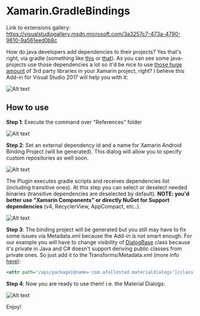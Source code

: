 Xamarin.GradleBindings
=========

Link to extensions gallery: https://visualstudiogallery.msdn.microsoft.com/3a3257c7-473a-4790-9610-9a561eed0b8c

How do java developers add dependencies to their projects? Yes that's right, via gradle (something like [this](https://github.com/WhisperSystems/TextSecure/blob/master/build.gradle#L37) or [that](https://github.com/popcorn-official/popcorn-android/blob/development/mobile/build.gradle#L92)). As you can see some java-projects use those dependencies a lot so it'd be nice to use [those huge amount](https://github.com/wasabeef/awesome-android-ui) of 3rd party libraries in your Xamarin project, right? I believe this Add-in for Visual Studio 2017 will help you with it:

![Alt text](https://habrastorage.org/files/23d/fd9/973/23dfd9973154427b8d189120e4c15a5d.gif)

## How to use
**Step 1**: Execute the command over "References" folder

![Alt text](https://habrastorage.org/files/f19/c62/8e1/f19c628e122349129eaa0436f891b49a.png)

**Step 2**: Set an external dependency id and a name for Xamarin Android Binding Project (will be generated). This dialog will allow you to specify custom repositories as well soon.

![Alt text](https://habrastorage.org/files/2d5/006/e93/2d5006e93bfd4f66959c327236fd6d5d.png)

The Plugin executes gradle scripts and receives dependencies list (including transitive ones). At this step you can select or deselect needed binaries (transitive dependencies are deselected by default).
**NOTE: you'd better use "Xamarin Components" or directly NuGet for Support dependencies** (v4, RecyclerView, AppCompact, etc..).

![Alt text](https://habrastorage.org/files/d33/b60/0ae/d33b600ae87e41888c59fda2971861a0.png)

**Step 3**: The binding project will be generated but you still may have to fix some issues via Metadata.xml because the Add-in is not smart enough. For our example you will have to change visibility of [DialogBase](https://github.com/afollestad/material-dialogs/blob/master/library/src/main/java/com/afollestad/materialdialogs/DialogBase.java#L14) class because it's private in Java and C# doesn't support deriving public classes from private ones. So just add it to the Transforms/Metadata.xml (more info [here](http://developer.xamarin.com/guides/android/advanced_topics/java_integration_overview/binding_a_java_library_(.jar)/#Resolving_API_Differences)):

```Xml
<attr path="/api/package[@name='com.afollestad.materialdialogs']/class[@name='DialogBase']" name="visibility">public</attr>
```


**Step 4**: Now you are ready to use them! i.e. the Material Dialogs:

![Alt text](https://habrastorage.org/files/273/712/364/2737123640984b55b37d6a286b0c741f.png)

Enjoy! 
